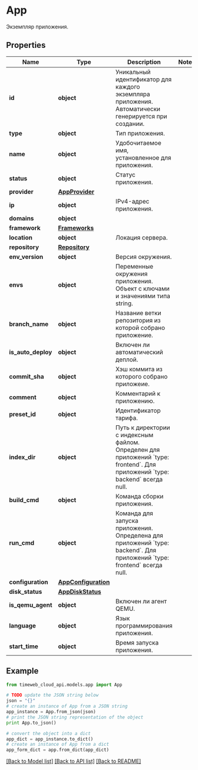 # App

Экземпляр приложения.

## Properties
Name | Type | Description | Notes
------------ | ------------- | ------------- | -------------
**id** | **object** | Уникальный идентификатор для каждого экземпляра приложения. Автоматически генерируется при создании. | 
**type** | **object** | Тип приложения. | 
**name** | **object** | Удобочитаемое имя, установленное для приложения. | 
**status** | **object** | Статус приложения. | 
**provider** | [**AppProvider**](AppProvider.md) |  | 
**ip** | **object** | IPv4-адрес приложения. | 
**domains** | **object** |  | 
**framework** | [**Frameworks**](Frameworks.md) |  | 
**location** | **object** | Локация сервера. | 
**repository** | [**Repository**](Repository.md) |  | 
**env_version** | **object** | Версия окружения. | 
**envs** | **object** | Переменные окружения приложения. Объект с ключами и значениями типа string. | 
**branch_name** | **object** | Название ветки репозитория из которой собрано приложение. | 
**is_auto_deploy** | **object** | Включен ли автоматический деплой. | 
**commit_sha** | **object** | Хэш коммита из которого собрано приложеие. | 
**comment** | **object** | Комментарий к приложению. | 
**preset_id** | **object** | Идентификатор тарифа. | 
**index_dir** | **object** | Путь к директории с индексным файлом. Определен для приложений &#x60;type: frontend&#x60;. Для приложений &#x60;type: backend&#x60; всегда null. | 
**build_cmd** | **object** | Команда сборки приложения. | 
**run_cmd** | **object** | Команда для запуска приложения. Определена для приложений &#x60;type: backend&#x60;. Для приложений &#x60;type: frontend&#x60; всегда null. | 
**configuration** | [**AppConfiguration**](AppConfiguration.md) |  | 
**disk_status** | [**AppDiskStatus**](AppDiskStatus.md) |  | 
**is_qemu_agent** | **object** | Включен ли агент QEMU. | 
**language** | **object** | Язык программирования приложения. | 
**start_time** | **object** | Время запуска приложения. | 

## Example

```python
from timeweb_cloud_api.models.app import App

# TODO update the JSON string below
json = "{}"
# create an instance of App from a JSON string
app_instance = App.from_json(json)
# print the JSON string representation of the object
print App.to_json()

# convert the object into a dict
app_dict = app_instance.to_dict()
# create an instance of App from a dict
app_form_dict = app.from_dict(app_dict)
```
[[Back to Model list]](../README.md#documentation-for-models) [[Back to API list]](../README.md#documentation-for-api-endpoints) [[Back to README]](../README.md)


